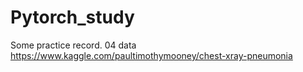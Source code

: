 # Pytorch_study

Some practice record.
04 data https://www.kaggle.com/paultimothymooney/chest-xray-pneumonia
